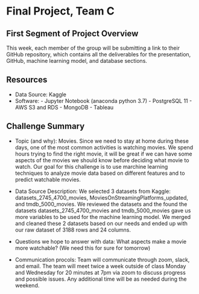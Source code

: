 # Final Project, Team C

## First Segment of Project Overview
This week, each member of the group will be submitting a link to their GitHub repository, which contains all the deliverables for the presentation, GitHub, machine learning model, and database sections.

## Resources
- Data Source: Kaggle
- Software: - Jupyter Notebook (anaconda python 3.7)
            - PostgreSQL 11
            - AWS S3 and RDS
            - MongoDB
            - Tableau

## Challenge Summary

- Topic (and why): 
Movies. Since we need to stay at home during these days, one of the most common activities is watching movies. We spend hours trying to find the right movie, it will be great if we can have some aspects of the movies we should know before deciding what movie to watch. Our goal for this challenge is to use marchine learning techniques to analyze movie data based on different features and to predict watchable movies.  

- Data Source Description:
We selected 3 datasets from Kaggle: datasets_2745_4700_movies, MoviesOnStreamingPlatforms_updated, and tmdb_5000_movies. We reviewed the datasets and the found the datasets datasets_2745_4700_movies and tmdb_5000_movies gave us more variables to be used for the machine learning model. We merged and cleaned these 2 datasets based on our needs and ended up with our raw dataset  of 3188 rows and 24 columns.

- Questions we hope to answer with data:
What aspects make a movie more watchable? (We need this for sure for tomorrow)

- Communication procols: 
Team will communicate through zoom, slack, and email. The team will meet twice a week outside of class Monday and Wednesday for 20 minutes at 7pm via zoom to discuss progress and possible issues. Any additional time will be as needed during the weekend.
